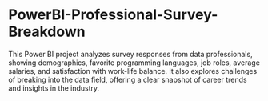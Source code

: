 # PowerBI-Professional-Survey-Breakdown
This Power BI project analyzes survey responses from data professionals, showing demographics, favorite programming languages, job roles, average salaries, and satisfaction with work-life balance. It also explores challenges of breaking into the data field, offering a clear snapshot of career trends and insights in the industry.
